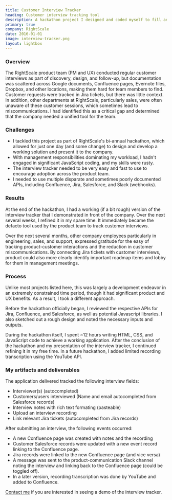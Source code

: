 ```yaml
---
title: Customer Interview Tracker
heading: Customer interview tracking tool
description: A hackathon project I designed and coded myself to fill an internal company need.
primary: true
company: RightScale
date: 2016-01-01
image: interview-tracker.png
layout: lightbox
---
```

### Overview
The RightScale product team (PM and UX) conducted regular customer interviews as part of discovery, design, and follow-up, but documentation was scattered across Google documents, Confluence pages, Evernote files, Dropbox, and other locations, making them hard for team members to find. Customer requests were tracked in Jira tickets, but there was little context. In addition, other departments at RightScale, particularly sales, were often unaware of these customer sessions, which sometimes lead to miscommunications. I had identified this as a critical gap and determined that the company needed a unified tool for the team.

### Challenges
* I tackled this project as part of RightScale's bi-annual hackathon, which allowed for just one day (and some change) to design and develop a working solution and present it to the company.
* With management responsibilities dominating my workload, I hadn't engaged in significant JavaScript coding, and my skills were rusty.
* The interview tracker needed to be very easy and fast to use to encourage adoption across the product team.
* I needed to use multiple disparate and sometimes poorly documented APIs, including Confluence, Jira, Salesforce, and Slack (webhooks).

### Results
At the end of the hackathon, I had a working (if a bit rough) version of the interview tracker that I demonstrated in front of the company. Over the next several weeks, I refined it in my spare time. It immediately became the defacto tool used by the product team to track customer interviews. 

Over the next several months, other company employees particularly in engineering, sales, and support, expressed gratitude for the easy of tracking product-customer interactions and the reduction in customer miscommunications. By connecting Jira tickets with customer interviews, product could also more clearly identify important roadmap items and lobby for them in management meetings.

### Process
Unlike most projects listed here, this was largely a development endeavor in an extremely constrained time period, though it had significant product and UX benefits. As a result, I took a different approach.

Before the hackathon officially began, I reviewed the respective APIs for Jira, Confluence, and Salesforce, as well as potential Javascript libraries. I also sketched out a rough design and noted the necessary inputs and outputs.

During the hackathon itself, I spent ~12 hours writing HTML, CSS, and JavaScript code to achieve a working application. After the conclusion of the hackathon and my presentation of the interview tracker, I continued refining it in my free time. In a future hackathon, I added limited recording transcription using the YouTube API.

### My artifacts and deliverables
The application delivered tracked the following interview fields:
* Interviewer(s) (autocompleted)
* Customers/users interviewed (Name and email autocompleted from Salesforce records)
* Interview notes with rich text formating (pasteable)
* Upload an interview recording
* Link relevant Jira tickets (autocompleted from Jira records)

After submitting an interview, the following events occurred:
* A new Confluence page was created with notes and the recording
* Customer Salesforce records were updated with a new event record linking to the Confluence page.
* Jira records were linked to the new Confluence page (and vice versa)
* A message was sent to the product-communication Slack channel noting the interview and linking back to the Confluence page (could be toggled off).
* In a later version, recording transcription was done by YouTube and added to Confluence.

<a href="/contact-me">Contact me</a> if you are interested in seeing a demo of the interview tracker.